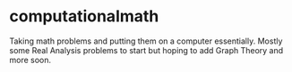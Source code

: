 # computationalmath
Taking math problems and putting them on a computer essentially. Mostly some Real Analysis problems to start but hoping to add Graph Theory and more soon.
